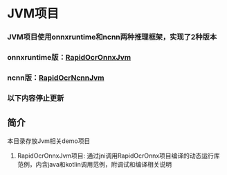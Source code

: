 # JVM项目

### JVM项目使用onnxruntime和ncnn两种推理框架，实现了2种版本
### onnxruntime版：[RapidOcrOnnxJvm](https://github.com/RapidAI/RapidOcrOnnxJvm)
### ncnn版：[RapidOcrNcnnJvm](https://github.com/RapidAI/RapidOcrNcnnJvm)
### 以下内容停止更新

## 简介
本目录存放Jvm相关demo项目
1. RapidOcrOnnxJvm项目: 通过jni调用RapidOcrOnnx项目编译的动态运行库范例，内含java和kotlin调用范例，附调试和编译相关说明